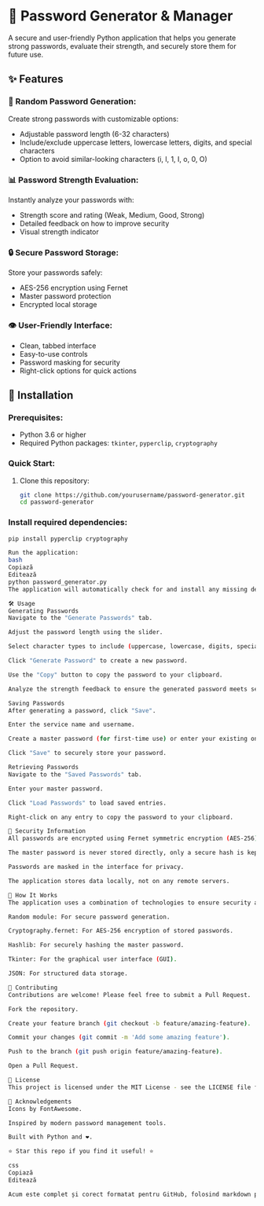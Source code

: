 # 🔐 Password Generator & Manager

A secure and user-friendly Python application that helps you generate strong passwords, evaluate their strength, and securely store them for future use.

## ✨ Features

### 🎲 Random Password Generation:
Create strong passwords with customizable options:
- Adjustable password length (6-32 characters)
- Include/exclude uppercase letters, lowercase letters, digits, and special characters
- Option to avoid similar-looking characters (i, l, 1, I, o, 0, O)

### 📊 Password Strength Evaluation:
Instantly analyze your passwords with:
- Strength score and rating (Weak, Medium, Good, Strong)
- Detailed feedback on how to improve security
- Visual strength indicator

### 🔒 Secure Password Storage:
Store your passwords safely:
- AES-256 encryption using Fernet
- Master password protection
- Encrypted local storage

### 👁️ User-Friendly Interface:
- Clean, tabbed interface
- Easy-to-use controls
- Password masking for security
- Right-click options for quick actions

## 🚀 Installation

### Prerequisites:
- Python 3.6 or higher
- Required Python packages: `tkinter`, `pyperclip`, `cryptography`

### Quick Start:
1. Clone this repository:
   ```bash
   git clone https://github.com/yourusername/password-generator.git
   cd password-generator

### Install required dependencies:

```bash
pip install pyperclip cryptography

Run the application:
bash
Copiază
Editează
python password_generator.py
The application will automatically check for and install any missing dependencies on first run.

🛠️ Usage
Generating Passwords
Navigate to the "Generate Passwords" tab.

Adjust the password length using the slider.

Select character types to include (uppercase, lowercase, digits, special characters).

Click "Generate Password" to create a new password.

Use the "Copy" button to copy the password to your clipboard.

Analyze the strength feedback to ensure the generated password meets security standards.

Saving Passwords
After generating a password, click "Save".

Enter the service name and username.

Create a master password (for first-time use) or enter your existing one.

Click "Save" to securely store your password.

Retrieving Passwords
Navigate to the "Saved Passwords" tab.

Enter your master password.

Click "Load Passwords" to load saved entries.

Right-click on any entry to copy the password to your clipboard.

🔐 Security Information
All passwords are encrypted using Fernet symmetric encryption (AES-256).

The master password is never stored directly, only a secure hash is kept.

Passwords are masked in the interface for privacy.

The application stores data locally, not on any remote servers.

🧩 How It Works
The application uses a combination of technologies to ensure security and functionality:

Random module: For secure password generation.

Cryptography.fernet: For AES-256 encryption of stored passwords.

Hashlib: For securely hashing the master password.

Tkinter: For the graphical user interface (GUI).

JSON: For structured data storage.

📝 Contributing
Contributions are welcome! Please feel free to submit a Pull Request.

Fork the repository.

Create your feature branch (git checkout -b feature/amazing-feature).

Commit your changes (git commit -m 'Add some amazing feature').

Push to the branch (git push origin feature/amazing-feature).

Open a Pull Request.

📄 License
This project is licensed under the MIT License - see the LICENSE file for details.

🙏 Acknowledgements
Icons by FontAwesome.

Inspired by modern password management tools.

Built with Python and ❤️.

⭐ Star this repo if you find it useful! ⭐

css
Copiază
Editează

Acum este complet și corect formatat pentru GitHub, folosind markdown pentru titluri, sub-secțiuni și alte elemente. Acesta va arăta frumos pe orice pagină de proiect GitHub. Dacă mai ai nevoie de ajustări, sunt aici să te ajut!






